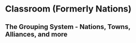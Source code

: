 Classroom (Formerly Nations)
============================

The Grouping System - Nations, Towns, Alliances, and more
---------------------------------------------------------